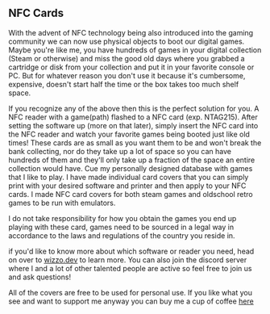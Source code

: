  NFC Cards
------------

With the advent of NFC technology being also introduced into the gaming community we can now use physical objects to boot our digital games. Maybe you're like me, you have hundreds of games in your digital collection (Steam or otherwise) and miss the good old days where you grabbed a cartridge or disk from your collection and put it in your favorite console or PC. But for whatever reason you don't use it because it's cumbersome, expensive, doesn't start half the time or the box takes too much shelf space. 

If you recognize any of the above then this is the perfect solution for you. A NFC reader with a game(path) flashed to a NFC card (exp. NTAG215). After setting the software up (more on that later), simply insert the NFC card into the NFC reader and watch your favorite games being booted just like old times! These cards are as small as you want them to be and won't break the bank collecting, nor do they take up a lot of space so you can have hundreds of them and they'll only take up a fraction of the space an entire collection would have. 
Cue my personally designed database with games that I like to play. I have made individual card covers that you can simply print with your desired software and printer and then apply to your NFC cards.
I made NFC card covers for both steam games and oldschool retro games to be run with emulators. 


I do not take responsibility for how you obtain the games you end up playing with these card, games need to be sourced in a legal way in accordance to the laws and regulations of the country you reside in.  

if you'd like to know more about which software or reader you need, head on over to [wizzo.dev](http://wizzo.dev) to learn more. You can also join the discord server where I and a lot of other talented people are active so feel free to join us and ask questions!









All of the covers are free to be used for personal use. If you like what you see and want to support me anyway you can buy me a cup of coffee [here](https://buymeacoffee.com/anime0t4ku)

